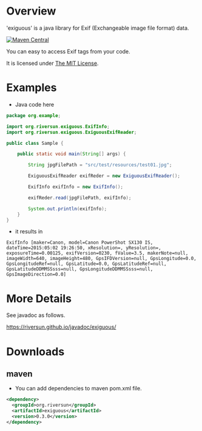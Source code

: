 # Overview
'exiguous' is a java library for Exif (Exchangeable image file format) data.

[![Maven Central](https://maven-badges.herokuapp.com/maven-central/org.riversun/exiguous/badge.svg)](https://maven-badges.herokuapp.com/maven-central/org.riversun/exiguous)

You can easy to access Exif tags from your code.

It is licensed under [The MIT License](http://opensource.org/licenses/MIT).

# Examples
- Java code here
```java
package org.example;

import org.riversun.exiguous.ExifInfo;
import org.riversun.exiguous.ExiguousExifReader;

public class Sample {

	public static void main(String[] args) {

		String jpgFilePath = "src/test/resources/test01.jpg";

		ExiguousExifReader exifReder = new ExiguousExifReader();

		ExifInfo exifInfo = new ExifInfo();

		exifReder.read(jpgFilePath, exifInfo);

		System.out.println(exifInfo);
	}
}
```


- it results in
```
ExifInfo [maker=Canon, model=Canon PowerShot SX130 IS, dateTime=2015:05:02 19:26:50, xResolution=, yResolution=, exposureTime=0.00125, exifVersion=0230, fValue=3.5, makerNote=null, imageWidth=640, imageHeight=480, GpsIFDVersion=null, GpsLongitude=0.0, GpsLongitudeRef=null, GpsLatitude=0.0, GpsLatitudeRef=null, GpsLatitudeDDMMSSsss=null, GpsLongitudeDDMMSSsss=null, GpsImageDirection=0.0]
```

# More Details
See javadoc as follows.

https://riversun.github.io/javadoc/exiguous/

# Downloads
## maven
- You can add dependencies to maven pom.xml file.
```xml
<dependency>
  <groupId>org.riversun</groupId>
  <artifactId>exiguous</artifactId>
  <version>0.3.0</version>
</dependency>
```
